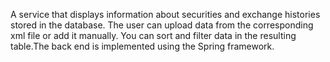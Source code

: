 A service that displays information about securities and exchange histories stored in the database. The user can upload data from the corresponding xml file or add it manually. You can sort and filter data in the resulting table.The back end is implemented using the Spring framework.
